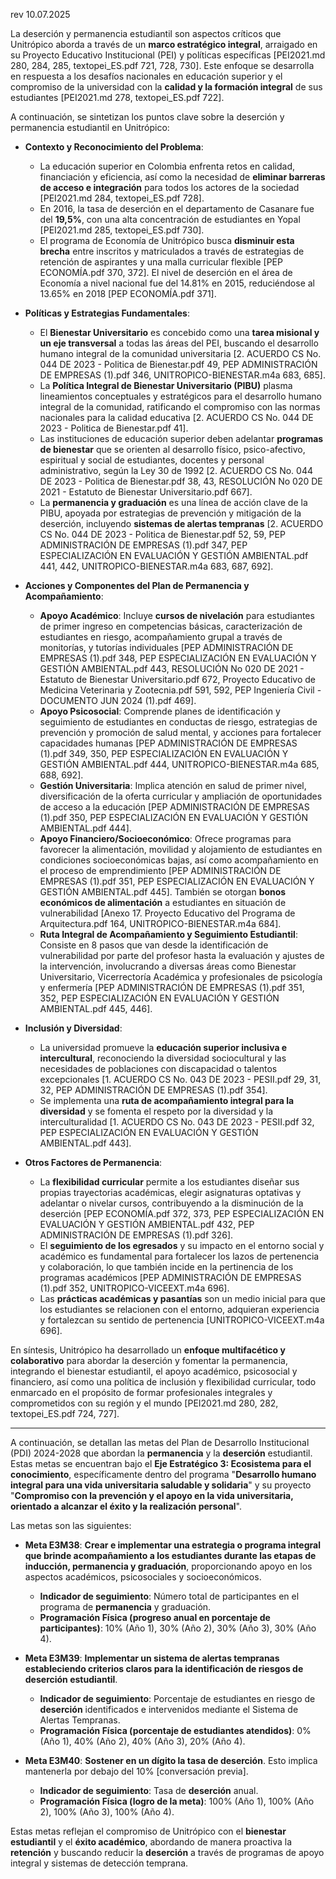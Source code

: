 rev 10.07.2025


La deserción y permanencia estudiantil son aspectos críticos que Unitrópico aborda a través de un **marco estratégico integral**, arraigado en su Proyecto Educativo Institucional (PEI) y políticas específicas [PEI2021.md 280, 284, 285, textopei_ES.pdf 721, 728, 730]. Este enfoque se desarrolla en respuesta a los desafíos nacionales en educación superior y el compromiso de la universidad con la **calidad y la formación integral** de sus estudiantes [PEI2021.md 278, textopei_ES.pdf 722].

A continuación, se sintetizan los puntos clave sobre la deserción y permanencia estudiantil en Unitrópico:

*   **Contexto y Reconocimiento del Problema**:
    *   La educación superior en Colombia enfrenta retos en calidad, financiación y eficiencia, así como la necesidad de **eliminar barreras de acceso e integración** para todos los actores de la sociedad [PEI2021.md 284, textopei_ES.pdf 728].
    *   En 2016, la tasa de deserción en el departamento de Casanare fue del **19,5%**, con una alta concentración de estudiantes en Yopal [PEI2021.md 285, textopei_ES.pdf 730].
    *   El programa de Economía de Unitrópico busca **disminuir esta brecha** entre inscritos y matriculados a través de estrategias de retención de aspirantes y una malla curricular flexible [PEP ECONOMÍA.pdf 370, 372]. El nivel de deserción en el área de Economía a nivel nacional fue del 14.81% en 2015, reduciéndose al 13.65% en 2018 [PEP ECONOMÍA.pdf 371].

*   **Políticas y Estrategias Fundamentales**:
    *   El **Bienestar Universitario** es concebido como una **tarea misional y un eje transversal** a todas las áreas del PEI, buscando el desarrollo humano integral de la comunidad universitaria [2. ACUERDO CS No. 044 DE 2023 - Politica de Bienestar.pdf 49, PEP ADMINISTRACIÓN DE EMPRESAS (1).pdf 346, UNITROPICO-BIENESTAR.m4a 683, 685].
    *   La **Política Integral de Bienestar Universitario (PIBU)** plasma lineamientos conceptuales y estratégicos para el desarrollo humano integral de la comunidad, ratificando el compromiso con las normas nacionales para la calidad educativa [2. ACUERDO CS No. 044 DE 2023 - Politica de Bienestar.pdf 41].
    *   Las instituciones de educación superior deben adelantar **programas de bienestar** que se orienten al desarrollo físico, psico-afectivo, espiritual y social de estudiantes, docentes y personal administrativo, según la Ley 30 de 1992 [2. ACUERDO CS No. 044 DE 2023 - Politica de Bienestar.pdf 38, 43, RESOLUCIÓN No 020 DE 2021 - Estatuto de Bienestar Universitario.pdf 667].
    *   La **permanencia y graduación** es una línea de acción clave de la PIBU, apoyada por estrategias de prevención y mitigación de la deserción, incluyendo **sistemas de alertas tempranas** [2. ACUERDO CS No. 044 DE 2023 - Politica de Bienestar.pdf 52, 59, PEP ADMINISTRACIÓN DE EMPRESAS (1).pdf 347, PEP ESPECIALIZACIÓN EN EVALUACIÓN Y GESTIÓN AMBIENTAL.pdf 441, 442, UNITROPICO-BIENESTAR.m4a 683, 687, 692].

*   **Acciones y Componentes del Plan de Permanencia y Acompañamiento**:
    *   **Apoyo Académico**: Incluye **cursos de nivelación** para estudiantes de primer ingreso en competencias básicas, caracterización de estudiantes en riesgo, acompañamiento grupal a través de monitorías, y tutorías individuales [PEP ADMINISTRACIÓN DE EMPRESAS (1).pdf 348, PEP ESPECIALIZACIÓN EN EVALUACIÓN Y GESTIÓN AMBIENTAL.pdf 443, RESOLUCIÓN No 020 DE 2021 - Estatuto de Bienestar Universitario.pdf 672, Proyecto Educativo de Medicina Veterinaria y Zootecnia.pdf 591, 592, PEP Ingeniería Civil - DOCUMENTO JUN 2024 (1).pdf 469].
    *   **Apoyo Psicosocial**: Comprende planes de identificación y seguimiento de estudiantes en conductas de riesgo, estrategias de prevención y promoción de salud mental, y acciones para fortalecer capacidades humanas [PEP ADMINISTRACIÓN DE EMPRESAS (1).pdf 349, 350, PEP ESPECIALIZACIÓN EN EVALUACIÓN Y GESTIÓN AMBIENTAL.pdf 444, UNITROPICO-BIENESTAR.m4a 685, 688, 692].
    *   **Gestión Universitaria**: Implica atención en salud de primer nivel, diversificación de la oferta curricular y ampliación de oportunidades de acceso a la educación [PEP ADMINISTRACIÓN DE EMPRESAS (1).pdf 350, PEP ESPECIALIZACIÓN EN EVALUACIÓN Y GESTIÓN AMBIENTAL.pdf 444].
    *   **Apoyo Financiero/Socioeconómico**: Ofrece programas para favorecer la alimentación, movilidad y alojamiento de estudiantes en condiciones socioeconómicas bajas, así como acompañamiento en el proceso de emprendimiento [PEP ADMINISTRACIÓN DE EMPRESAS (1).pdf 351, PEP ESPECIALIZACIÓN EN EVALUACIÓN Y GESTIÓN AMBIENTAL.pdf 445]. También se otorgan **bonos económicos de alimentación** a estudiantes en situación de vulnerabilidad [Anexo 17. Proyecto Educativo del Programa de Arquitectura.pdf 164, UNITROPICO-BIENESTAR.m4a 684].
    *   **Ruta Integral de Acompañamiento y Seguimiento Estudiantil**: Consiste en 8 pasos que van desde la identificación de vulnerabilidad por parte del profesor hasta la evaluación y ajustes de la intervención, involucrando a diversas áreas como Bienestar Universitario, Vicerrectoría Académica y profesionales de psicología y enfermería [PEP ADMINISTRACIÓN DE EMPRESAS (1).pdf 351, 352, PEP ESPECIALIZACIÓN EN EVALUACIÓN Y GESTIÓN AMBIENTAL.pdf 445, 446].

*   **Inclusión y Diversidad**:
    *   La universidad promueve la **educación superior inclusiva e intercultural**, reconociendo la diversidad sociocultural y las necesidades de poblaciones con discapacidad o talentos excepcionales [1. ACUERDO CS No. 043 DE 2023 - PESII.pdf 29, 31, 32, PEP ADMINISTRACIÓN DE EMPRESAS (1).pdf 354].
    *   Se implementa una **ruta de acompañamiento integral para la diversidad** y se fomenta el respeto por la diversidad y la interculturalidad [1. ACUERDO CS No. 043 DE 2023 - PESII.pdf 32, PEP ESPECIALIZACIÓN EN EVALUACIÓN Y GESTIÓN AMBIENTAL.pdf 443].

*   **Otros Factores de Permanencia**:
    *   La **flexibilidad curricular** permite a los estudiantes diseñar sus propias trayectorias académicas, elegir asignaturas optativas y adelantar o nivelar cursos, contribuyendo a la disminución de la deserción [PEP ECONOMÍA.pdf 372, 373, PEP ESPECIALIZACIÓN EN EVALUACIÓN Y GESTIÓN AMBIENTAL.pdf 432, PEP ADMINISTRACIÓN DE EMPRESAS (1).pdf 326].
    *   El **seguimiento de los egresados** y su impacto en el entorno social y académico es fundamental para fortalecer los lazos de pertenencia y colaboración, lo que también incide en la pertinencia de los programas académicos [PEP ADMINISTRACIÓN DE EMPRESAS (1).pdf 352, UNITROPICO-VICEEXT.m4a 696].
    *   Las **prácticas académicas y pasantías** son un medio inicial para que los estudiantes se relacionen con el entorno, adquieran experiencia y fortalezcan su sentido de pertenencia [UNITROPICO-VICEEXT.m4a 696].

En síntesis, Unitrópico ha desarrollado un **enfoque multifacético y colaborativo** para abordar la deserción y fomentar la permanencia, integrando el bienestar estudiantil, el apoyo académico, psicosocial y financiero, así como una política de inclusión y flexibilidad curricular, todo enmarcado en el propósito de formar profesionales integrales y comprometidos con su región y el mundo [PEI2021.md 280, 282, textopei_ES.pdf 724, 727].

----

A continuación, se detallan las metas del Plan de Desarrollo Institucional (PDI) 2024-2028 que abordan la **permanencia** y la **deserción** estudiantil. Estas metas se encuentran bajo el **Eje Estratégico 3: Ecosistema para el conocimiento**, específicamente dentro del programa "**Desarrollo humano integral para una vida universitaria saludable y solidaria**" y su proyecto "**Compromiso con la prevención y el apoyo en la vida universitaria, orientado a alcanzar el éxito y la realización personal**".

Las metas son las siguientes:

*   **Meta E3M38**: **Crear e implementar una estrategia o programa integral que brinde acompañamiento a los estudiantes durante las etapas de inducción, permanencia y graduación**, proporcionando apoyo en los aspectos académicos, psicosociales y socioeconómicos.
    *   **Indicador de seguimiento**: Número total de participantes en el programa de **permanencia** y graduación.
    *   **Programación Física (progreso anual en porcentaje de participantes)**: 10% (Año 1), 30% (Año 2), 30% (Año 3), 30% (Año 4).

*   **Meta E3M39**: **Implementar un sistema de alertas tempranas estableciendo criterios claros para la identificación de riesgos de deserción estudiantil**.
    *   **Indicador de seguimiento**: Porcentaje de estudiantes en riesgo de **deserción** identificados e intervenidos mediante el Sistema de Alertas Tempranas.
    *   **Programación Física (porcentaje de estudiantes atendidos)**: 0% (Año 1), 40% (Año 2), 40% (Año 3), 20% (Año 4).

*   **Meta E3M40**: **Sostener en un dígito la tasa de deserción**. Esto implica mantenerla por debajo del 10% [conversación previa].
    *   **Indicador de seguimiento**: Tasa de **deserción** anual.
    *   **Programación Física (logro de la meta)**: 100% (Año 1), 100% (Año 2), 100% (Año 3), 100% (Año 4).

Estas metas reflejan el compromiso de Unitrópico con el **bienestar estudiantil** y el **éxito académico**, abordando de manera proactiva la **retención** y buscando reducir la **deserción** a través de programas de apoyo integral y sistemas de detección temprana.
